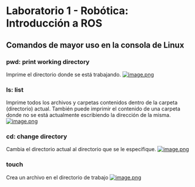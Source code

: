 # Laboratorio 1 - Robótica: Introducción a ROS
## Comandos de mayor uso en la consola de Linux
### pwd: print working directory
Imprime el directorio donde se está trabajando.
[![image.png](https://i.postimg.cc/Y0mHHpN4/image.png)](https://postimg.cc/q60YcH50)
### ls: list
Imprime todos los archivos y carpetas contenidos dentro de la carpeta (directorio) actual. También puede imprimir el contenido de una carpeta donde no se está actualmente escribiendo la dirección de la misma.
[![image.png](https://i.postimg.cc/BnPMBjSP/image.png)](https://postimg.cc/4YZ6JNhX)
### cd: change directory
Cambia el directorio actual al directorio que se le especifique.
[![image.png](https://i.postimg.cc/4NDzZBGn/image.png)](https://postimg.cc/56mHS56M)
### touch
Crea un archivo en el directorio de trabajo
[![image.png](https://i.postimg.cc/t4m7pgWk/image.png)](https://postimg.cc/xXM9PnsN)


